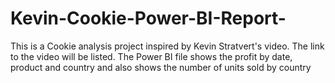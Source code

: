 # Kevin-Cookie-Power-BI-Report-
This is a Cookie analysis project inspired by Kevin Stratvert's video. The link to the video will be listed. The Power BI file shows the profit by date, product and country and also shows the number of units sold by country
